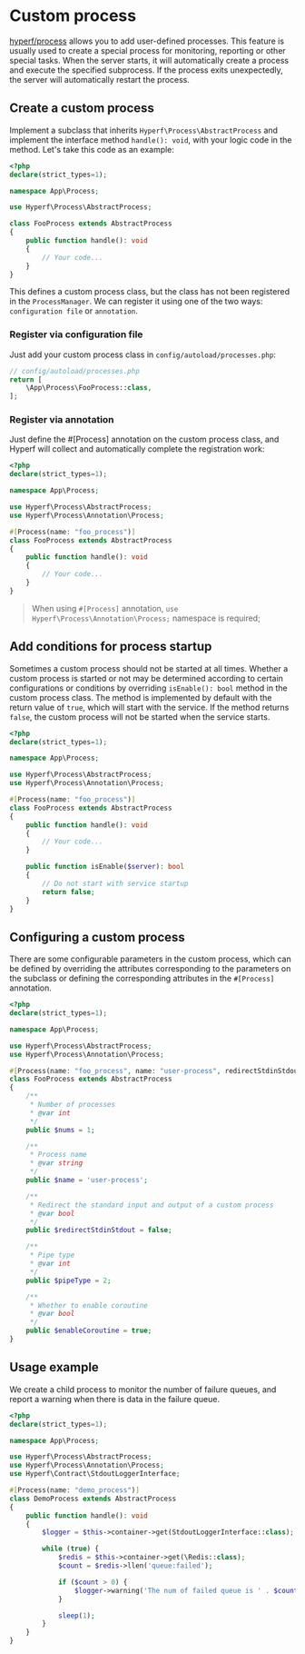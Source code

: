 # Custom process

[hyperf/process](https://github.com/hyperf-cloud/process) allows you to add user-defined processes. This feature is usually used to create a special process for monitoring, reporting or other special tasks. When the server starts, it will automatically create a process and execute the specified subprocess. If the process exits unexpectedly, the server will automatically restart the process.

## Create a custom process

Implement a subclass that inherits `Hyperf\Process\AbstractProcess` and implement the interface method `handle(): void`, with your logic code in the method. Let's take this code as an example:

```php
<?php
declare(strict_types=1);

namespace App\Process;

use Hyperf\Process\AbstractProcess;

class FooProcess extends AbstractProcess
{
    public function handle(): void
    {
        // Your code...
    }
}
```

This defines a custom process class, but the class has not been registered in the `ProcessManager`. We can register it using one of the two ways: `configuration file` or `annotation`.

### Register via configuration file

Just add your custom process class in `config/autoload/processes.php`:

```php
// config/autoload/processes.php
return [
    \App\Process\FooProcess::class,
];
```

### Register via annotation

Just define the #[Process] annotation on the custom process class, and Hyperf will collect and automatically complete the registration work:

```php
<?php
declare(strict_types=1);

namespace App\Process;

use Hyperf\Process\AbstractProcess;
use Hyperf\Process\Annotation\Process;

#[Process(name: "foo_process")]
class FooProcess extends AbstractProcess
{
    public function handle(): void
    {
        // Your code...
    }
}
```

> When using `#[Process]` annotation, `use Hyperf\Process\Annotation\Process;` namespace is required;

## Add conditions for process startup

Sometimes a custom process should not be started at all times. Whether a custom process is started or not may be determined according to certain configurations or conditions by overriding `isEnable(): bool` method in the custom process class. The method is implemented by default with the return value of `true`, which will start with the service. If the method returns `false`, the custom process will not be started when the service starts.

```php
<?php
declare(strict_types=1);

namespace App\Process;

use Hyperf\Process\AbstractProcess;
use Hyperf\Process\Annotation\Process;

#[Process(name: "foo_process")]
class FooProcess extends AbstractProcess
{
    public function handle(): void
    {
        // Your code...
    }

    public function isEnable($server): bool
    {
        // Do not start with service startup
        return false;
    }
}
```

## Configuring a custom process

There are some configurable parameters in the custom process, which can be defined by overriding the attributes corresponding to the parameters on the subclass or defining the corresponding attributes in the `#[Process]` annotation.

```php
<?php
declare(strict_types=1);

namespace App\Process;

use Hyperf\Process\AbstractProcess;
use Hyperf\Process\Annotation\Process;

#[Process(name: "foo_process", name: "user-process", redirectStdinStdout: false, pipeType: 2, enableCoroutine: true)]
class FooProcess extends AbstractProcess
{
    /**
     * Number of processes
     * @var int
     */
    public $nums = 1;

    /**
     * Process name
     * @var string
     */
    public $name = 'user-process';

    /**
     * Redirect the standard input and output of a custom process
     * @var bool
     */
    public $redirectStdinStdout = false;

    /**
     * Pipe type
     * @var int
     */
    public $pipeType = 2;

    /**
     * Whether to enable coroutine
     * @var bool
     */
    public $enableCoroutine = true;
}
```

## Usage example

We create a child process to monitor the number of failure queues, and report a warning when there is data in the failure queue.

```php
<?php
declare(strict_types=1);

namespace App\Process;

use Hyperf\Process\AbstractProcess;
use Hyperf\Process\Annotation\Process;
use Hyperf\Contract\StdoutLoggerInterface;

#[Process(name: "demo_process")]
class DemoProcess extends AbstractProcess
{
    public function handle(): void
    {
        $logger = $this->container->get(StdoutLoggerInterface::class);

        while (true) {
            $redis = $this->container->get(\Redis::class);
            $count = $redis->llen('queue:failed');

            if ($count > 0) {
                $logger->warning('The num of failed queue is ' . $count);
            }

            sleep(1);
        }
    }
}
```
